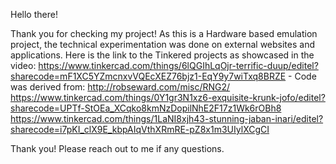Hello there!

Thank you for checking my project! As this is a Hardware based emulation project, the technical experimentation was done on external websites and applications.
Here is the link to the Tinkered projects as showcased in the video:
https://www.tinkercad.com/things/6lQGIhLqOjr-terrific-duup/editel?sharecode=mF1XC5YZmcnxvVQEcXEZ76bjz1-EqY9y7wiTxq8BRZE - Code was derived from: http://robseward.com/misc/RNG2/
https://www.tinkercad.com/things/0Y1gr3N1xz6-exquisite-krunk-jofo/editel?sharecode=UPTf-StOEa_XCqko8kmNzDopilNhE2F17z1Wk6rOBh8
https://www.tinkercad.com/things/1LaNI8xjh43-stunning-jaban-inari/editel?sharecode=i7pKI_clX9E_kbpAIqVthXRmRE-pZ8x1m3UIylXCgCI

Thank you! Please reach out to me if any questions.
